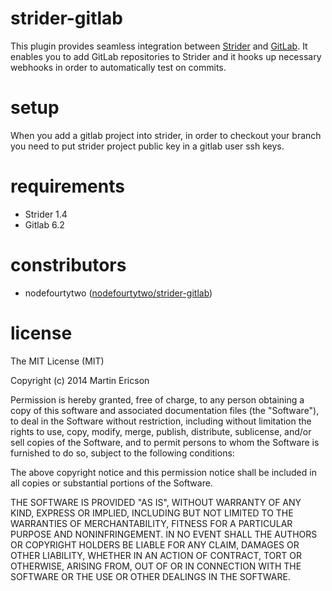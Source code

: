 strider-gitlab
==============
This plugin provides seamless integration between [Strider](https://github.com/Strider-CD/strider) and [GitLab](https://github.com/gitlabhq/gitlabhq). It enables
you to add GitLab repositories to Strider and it hooks up necessary webhooks in
order to automatically test on commits.

setup
=====
When you add a gitlab project into strider, in order to checkout your branch
you need to put strider project public key in a gitlab user ssh keys.

requirements
============
  * Strider 1.4
  * Gitlab 6.2

constributors
============
  * nodefourtytwo ([nodefourtytwo/strider-gitlab](https://github.com/nodefourtytwo/strider-gitlab))

license
=======
The MIT License (MIT)

Copyright (c) 2014 Martin Ericson

Permission is hereby granted, free of charge, to any person obtaining a copy
of this software and associated documentation files (the "Software"), to deal
in the Software without restriction, including without limitation the rights
to use, copy, modify, merge, publish, distribute, sublicense, and/or sell
copies of the Software, and to permit persons to whom the Software is
furnished to do so, subject to the following conditions:

The above copyright notice and this permission notice shall be included in all
copies or substantial portions of the Software.

THE SOFTWARE IS PROVIDED "AS IS", WITHOUT WARRANTY OF ANY KIND, EXPRESS OR
IMPLIED, INCLUDING BUT NOT LIMITED TO THE WARRANTIES OF MERCHANTABILITY,
FITNESS FOR A PARTICULAR PURPOSE AND NONINFRINGEMENT. IN NO EVENT SHALL THE
AUTHORS OR COPYRIGHT HOLDERS BE LIABLE FOR ANY CLAIM, DAMAGES OR OTHER
LIABILITY, WHETHER IN AN ACTION OF CONTRACT, TORT OR OTHERWISE, ARISING FROM,
OUT OF OR IN CONNECTION WITH THE SOFTWARE OR THE USE OR OTHER DEALINGS IN THE
SOFTWARE.
